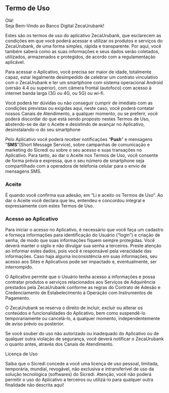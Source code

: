  ## Termo de Uso
Olá! <br>
Seja Bem-Vindo ao Banco Digital ZecaUrubank! <br>

Estes são os termos de uso do aplicativo ZecaUrubank, que esclarecem as condições em que você poderá acessar e utilizar os produtos e serviços
do ZecaUrubank, de uma forma simples, rápida e transparente. Por aqui, você também saberá
como as suas informações e seus dados serão coletados, utilizados, armazenados e
protegidos, de acordo com a regulamentação aplicável.

Para acessar o Aplicativo, você precisa ser maior de idade, totalmente capaz, estar
legalmente desimpedido de celebrar um contrato vinculativo com o ZecaUrubank e ter um
smartphone com sistema operacional Android (versão 4.4
ou superior), com câmera frontal (autofoco) com acesso à internet banda larga (3G ou
4G, ou 5G) ou wi-fi.

Você poderá ter dúvidas ou não conseguir cumprir de imediato com as condições
previstas ou exigidas aqui, neste caso, você poderá contatar nossos Canais de
Atendimento, a qualquer momento, ou se preferir, você poderá discordar do que está
sendo proposto nestes Termos de Uso, abstendo-se de dar o Aceite e desistindo de
avançar no Aplicativo, desinstalando-o do seu smartphone

Pelo Aplicativo você poderá receber notificações “**Push**” e mensagens “**SMS**”(Short
Message Service), sobre campanhas de comunicação e marketing do Sicredi ou sobre o
seu acesso e suas transações no Aplicativo. Para tanto, ao dar o Aceite nos Termos de
Uso, você consente de forma prévia e expressa, que o seu número de smartphone seja
compartilhado com a operadora de telefonia celular para o envio de mensagens SMS.

### Aceite

É quando você confirma sua adesão, em “Li e aceito os Termos de Uso”. Ao dar
o Aceite você declara que leu, entendeu e concordou integral e expressamente com estes
Termos de Uso.

### Acesso ao Aplicativo 

Para iniciar o acesso no Aplicativo, é necessário que você faça um
cadastro e forneça informações para identificação do Usuário (“login”) e criação de
senha, de modo que suas informações fiquem sempre protegidas. Você deverá manter o
sigilo e não divulgar sua senha a terceiros. Preste atenção ao informar estes dados, pois
você é responsável pela veracidade das informações. Caso haja alguma inconsistência em
suas informações, seu acesso aos Sites e Aplicativos pode ser impactado e,
eventualmente, ser interrompido.

O Aplicativo permite que o Usuário tenha acesso a informações e possa
contratar produtos e serviços relacionados aos Serviços de Adquirência prestados pela
ZecaUrubank conforme as regras do Contrato de Adesão e Credenciamento
de Estabelecimento à Operação com Instrumentos de Pagamento.

O ZecaUrubank se reserva o direito de incluir, excluir ou alterar os conteúdos e funcionalidades
do Aplicativo, bem como suspendê-lo temporariamente ou cancelá-lo, a
qualquer momento, independentemente de aviso prévio ou posterior.

Se você souber do uso não autorizado ou inadequado do Aplicativo ou de qualquer outra
violação de segurança, você deverá notificar o ZecaUrubank o quanto antes, através dos Canais
de Atendimento.

Licença de Uso 

Saiba que o Sicredi concede a você uma licença de uso pessoal, limitada,
temporária, mundial, revogável, não exclusiva e intransferível de uso da solução
tecnológica (softwares) do Sicredi. Atenção, você não poderá permitir o uso do Aplicativo
a terceiros ou utilizá-lo para qualquer outra finalidade não descrita aqui!

